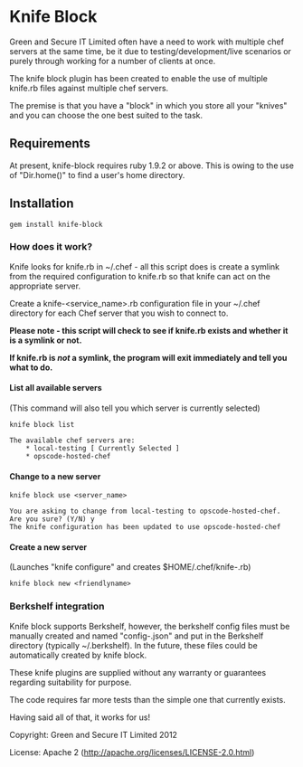 # Knife Block

Green and Secure IT Limited often have a need to work with multiple chef servers at the same time, be it due to testing/development/live scenarios or purely through working for a number of clients at once.

The knife block plugin has been created to enable the use of multiple knife.rb files against multiple chef servers.

The premise is that you have a "block" in which you store all your "knives" and you can choose the one best suited to the task.

## Requirements

At present, knife-block requires ruby 1.9.2 or above.  This is owing to the use of "Dir.home()" to find a user's home directory.

## Installation

    gem install knife-block

### How does it work?

Knife looks for knife.rb in ~/.chef - all this script does is create a symlink from the required configuration to knife.rb so that knife can act on the appropriate server.

Create a knife-<service_name>.rb configuration file in your ~/.chef directory for each Chef server that you wish to connect to.

**Please note - this script will check to see if knife.rb exists and whether it is a symlink or not.**

**If knife.rb is *not* a symlink, the program will exit immediately and tell you what to do.**

#### List all available servers
(This command will also tell you which server is currently selected)

    knife block list

    The available chef servers are:
        * local-testing [ Currently Selected ]
        * opscode-hosted-chef

#### Change to a new server
    knife block use <server_name>

    You are asking to change from local-testing to opscode-hosted-chef. Are you sure? (Y/N) y
    The knife configuration has been updated to use opscode-hosted-chef

#### Create a new server
(Launches "knife configure" and creates $HOME/.chef/knife-<friendlyname>.rb)

    knife block new <friendlyname>


### Berkshelf integration
Knife block supports Berkshelf, however, the berkshelf config files must be manually created and named "config-<block>.json" and put in the Berkshelf directory (typically ~/.berkshelf). In the future, these files could be automatically created by knife block.


These knife plugins are supplied without any warranty or guarantees regarding suitability for purpose.

The code requires far more tests than the simple one that currently exists.

Having said all of that, it works for us!

Copyright: Green and Secure IT Limited 2012

License: Apache 2 (http://apache.org/licenses/LICENSE-2.0.html)
